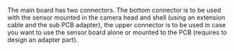 The main board has two connectors. The bottom connector is to be used with the sensor mounted in the camera head and shell (using an extension cable and the sub PCB adapter), the upper connector is to be used in case you want to use the sensor board alone or mounted to the PCB (requires to design an adapter part).
